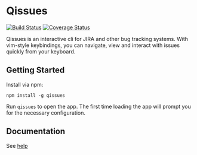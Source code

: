 # Qissues

[![Build Status](https://travis-ci.org/AdrianSchneider/qissues.svg?branch=master)](https://travis-ci.org/AdrianSchneider/qissues)
[![Coverage Status](https://coveralls.io/repos/github/AdrianSchneider/qissues/badge.svg?branch=typescript)](https://coveralls.io/github/AdrianSchneider/qissues?branch=typescript)

Qissues is an interactive cli for JIRA and other bug tracking systems. With vim-style keybindings, you can navigate, view and interact with issues quickly from your keyboard.

## Getting Started

Install via npm:

```
npm install -g qissues
```

Run `qissues` to open the app. The first time loading the app will prompt you for the necessary configuration.

## Documentation

See [help](./docs/help.txt)
